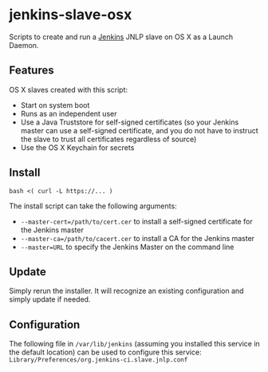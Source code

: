 # jenkins-slave-osx

Scripts to create and run a [Jenkins](http://jenkins-ci.org) JNLP slave on OS X as a Launch Daemon.

## Features
OS X slaves created with this script:
* Start on system boot
* Runs as an independent user
* Use a Java Truststore for self-signed certificates (so your Jenkins master can use a self-signed certificate, and you do not have to instruct the slave to trust all certificates regardless of source)
* Use the OS X Keychain for secrets

## Install
`bash <( curl -L https://... )`

The install script can take the following arguments:
* `--master-cert=/path/to/cert.cer` to install a self-signed certificate for the Jenkins master
* `--master-ca=/path/to/cacert.cer` to install a CA for the Jenkins master
* `--master=URL` to specify the Jenkins Master on the command line

## Update
Simply rerun the installer. It will recognize an existing configuration and simply update if needed.

## Configuration
The following file in ``/var/lib/jenkins`` (assuming you installed this service in the default location) can be used to configure this service:
``Library/Preferences/org.jenkins-ci.slave.jnlp.conf``
